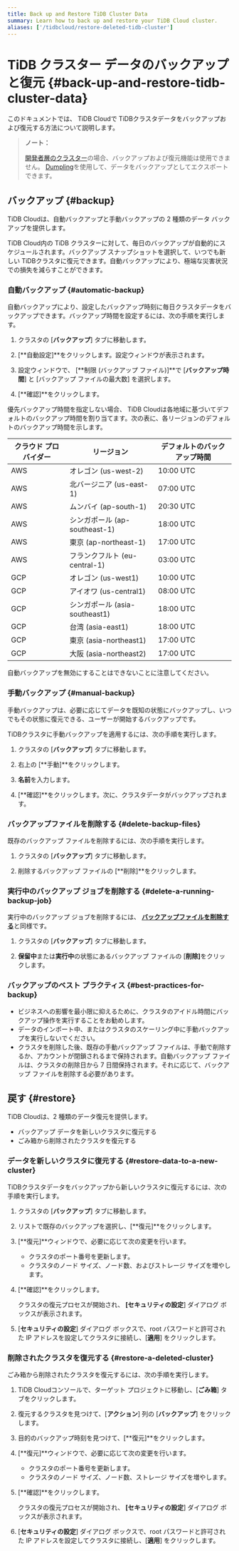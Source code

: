 ```yaml
---
title: Back up and Restore TiDB Cluster Data
summary: Learn how to back up and restore your TiDB Cloud cluster.
aliases: ['/tidbcloud/restore-deleted-tidb-cluster']
---
```


# TiDB クラスター データのバックアップと復元 {#back-up-and-restore-tidb-cluster-data}

このドキュメントでは、 TiDB Cloudで TiDBクラスタデータをバックアップおよび復元する方法について説明します。

> **ノート：**
>
> [開発者層のクラスター](/tidb-cloud/select-cluster-tier.md#developer-tier)の場合、バックアップおよび復元機能は使用できません。 [Dumpling](https://docs.pingcap.com/tidb/stable/dumpling-overview)を使用して、データをバックアップとしてエクスポートできます。

## バックアップ {#backup}

TiDB Cloudは、自動バックアップと手動バックアップの 2 種類のデータ バックアップを提供します。

TiDB Cloud内の TiDB クラスターに対して、毎日のバックアップが自動的にスケジュールされます。バックアップ スナップショットを選択して、いつでも新しい TiDBクラスタに復元できます。自動バックアップにより、極端な災害状況での損失を減らすことができます。

### 自動バックアップ {#automatic-backup}

自動バックアップにより、設定したバックアップ時刻に毎日クラスタデータをバックアップできます。バックアップ時間を設定するには、次の手順を実行します。

1.  クラスタの [**バックアップ**] タブに移動します。

2.  [**自動設定]**をクリックします。設定ウィンドウが表示されます。

3.  設定ウィンドウで、 [**制限 (バックアップ ファイル)]**で [<strong>バックアップ時間</strong>] と [バックアップ ファイルの最大数] を選択します。

4.  [**確認]**をクリックします。

優先バックアップ時間を指定しない場合、 TiDB Cloudは各地域に基づいてデフォルトのバックアップ時間を割り当てます。次の表に、各リージョンのデフォルトのバックアップ時間を示します。

| クラウド プロバイダー | リージョン                    | デフォルトのバックアップ時間 |
| ----------- | ------------------------ | -------------- |
| AWS         | オレゴン (us-west-2)         | 10:00 UTC      |
| AWS         | 北バージニア (us-east-1)       | 07:00 UTC      |
| AWS         | ムンバイ (ap-south-1)        | 20:30 UTC      |
| AWS         | シンガポール (ap-southeast-1)  | 18:00 UTC      |
| AWS         | 東京 (ap-northeast-1)      | 17:00 UTC      |
| AWS         | フランクフルト (eu-central-1)   | 03:00 UTC      |
| GCP         | オレゴン (us-west1)          | 10:00 UTC      |
| GCP         | アイオワ (us-central1)       | 08:00 UTC      |
| GCP         | シンガポール (asia-southeast1) | 18:00 UTC      |
| GCP         | 台湾 (asia-east1)          | 18:00 UTC      |
| GCP         | 東京 (asia-northeast1)     | 17:00 UTC      |
| GCP         | 大阪 (asia-northeast2)     | 17:00 UTC      |

自動バックアップを無効にすることはできないことに注意してください。

### 手動バックアップ {#manual-backup}

手動バックアップは、必要に応じてデータを既知の状態にバックアップし、いつでもその状態に復元できる、ユーザーが開始するバックアップです。

TiDBクラスタに手動バックアップを適用するには、次の手順を実行します。

1.  クラスタの [**バックアップ**] タブに移動します。

2.  右上の [**手動]**をクリックします。

3.  **名前**を入力します。

4.  [**確認]**をクリックします。次に、クラスタデータがバックアップされます。

### バックアップファイルを削除する {#delete-backup-files}

既存のバックアップ ファイルを削除するには、次の手順を実行します。

1.  クラスタの [**バックアップ**] タブに移動します。

2.  削除するバックアップ ファイルの [**削除]**をクリックします。

### 実行中のバックアップ ジョブを削除する {#delete-a-running-backup-job}

実行中のバックアップ ジョブを削除するには、 [**バックアップファイルを削除する**](#delete-backup-files)と同様です。

1.  クラスタの [**バックアップ**] タブに移動します。

2.  **保留中**または<strong>実行中</strong>の状態にあるバックアップ ファイルの [<strong>削除]</strong>をクリックします。

### バックアップのベスト プラクティス {#best-practices-for-backup}

-   ビジネスへの影響を最小限に抑えるために、クラスタのアイドル時間にバックアップ操作を実行することをお勧めします。
-   データのインポート中、またはクラスタのスケーリング中に手動バックアップを実行しないでください。
-   クラスタを削除した後、既存の手動バックアップ ファイルは、手動で削除するか、アカウントが閉鎖されるまで保持されます。自動バックアップ ファイルは、クラスタの削除日から 7 日間保持されます。それに応じて、バックアップ ファイルを削除する必要があります。

## 戻す {#restore}

TiDB Cloudは、2 種類のデータ復元を提供します。

-   バックアップ データを新しいクラスタに復元する
-   ごみ箱から削除されたクラスタを復元する

### データを新しいクラスタに復元する {#restore-data-to-a-new-cluster}

TiDBクラスタデータをバックアップから新しいクラスタに復元するには、次の手順を実行します。

1.  クラスタの [**バックアップ**] タブに移動します。

2.  リストで既存のバックアップを選択し、[**復元]**をクリックします。

3.  [**復元]**ウィンドウで、必要に応じて次の変更を行います。

    -   クラスタのポート番号を更新します。
    -   クラスタのノード サイズ、ノード数、およびストレージ サイズを増やします。

4.  [**確認]**をクリックします。

    クラスタの復元プロセスが開始され、 **[セキュリティの設定**] ダイアログ ボックスが表示されます。

5.  [**セキュリティの設定**] ダイアログ ボックスで、root パスワードと許可された IP アドレスを設定してクラスタに接続し、[<strong>適用</strong>] をクリックします。

### 削除されたクラスタを復元する {#restore-a-deleted-cluster}

ごみ箱から削除されたクラスタを復元するには、次の手順を実行します。

1.  TiDB Cloudコンソールで、ターゲット プロジェクトに移動し、[**ごみ箱**] タブをクリックします。

2.  復元するクラスタを見つけて、[**アクション**] 列の [<strong>バックアップ</strong>] をクリックします。

3.  目的のバックアップ時刻を見つけて、[**復元]**をクリックします。

4.  [**復元]**ウィンドウで、必要に応じて次の変更を行います。

    -   クラスタのポート番号を更新します。
    -   クラスタのノード サイズ、ノード数、ストレージ サイズを増やします。

5.  [**確認]**をクリックします。

    クラスタの復元プロセスが開始され、 **[セキュリティの設定**] ダイアログ ボックスが表示されます。

6.  [**セキュリティの設定**] ダイアログ ボックスで、root パスワードと許可された IP アドレスを設定してクラスタに接続し、[<strong>適用</strong>] をクリックします。
